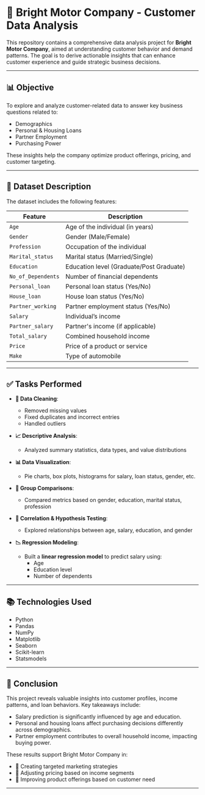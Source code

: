 # 🚗 Bright Motor Company - Customer Data Analysis

This repository contains a comprehensive data analysis project for **Bright Motor Company**, aimed at understanding customer behavior and demand patterns. The goal is to derive actionable insights that can enhance customer experience and guide strategic business decisions.

---

## 📊 Objective

To explore and analyze customer-related data to answer key business questions related to:

- Demographics  
- Personal & Housing Loans  
- Partner Employment  
- Purchasing Power  

These insights help the company optimize product offerings, pricing, and customer targeting.

---

## 🧾 Dataset Description

The dataset includes the following features:

| Feature           | Description                                      |
|-------------------|--------------------------------------------------|
| `Age`             | Age of the individual (in years)                 |
| `Gender`          | Gender (Male/Female)                             |
| `Profession`      | Occupation of the individual                     |
| `Marital_status`  | Marital status (Married/Single)                 |
| `Education`       | Education level (Graduate/Post Graduate)         |
| `No_of_Dependents`| Number of financial dependents                   |
| `Personal_loan`   | Personal loan status (Yes/No)                    |
| `House_loan`      | House loan status (Yes/No)                       |
| `Partner_working` | Partner employment status (Yes/No)               |
| `Salary`          | Individual’s income                              |
| `Partner_salary`  | Partner's income (if applicable)                 |
| `Total_salary`    | Combined household income                        |
| `Price`           | Price of a product or service                    |
| `Make`            | Type of automobile                               |

---

## ✅ Tasks Performed

- **🧹 Data Cleaning**:  
  - Removed missing values  
  - Fixed duplicates and incorrect entries  
  - Handled outliers

- **📈 Descriptive Analysis**:  
  - Analyzed summary statistics, data types, and value distributions

- **📊 Data Visualization**:  
  - Pie charts, box plots, histograms for salary, loan status, gender, etc.

- **👥 Group Comparisons**:  
  - Compared metrics based on gender, education, marital status, profession

- **🔗 Correlation & Hypothesis Testing**:  
  - Explored relationships between age, salary, education, and gender

- **📉 Regression Modeling**:  
  - Built a **linear regression model** to predict salary using:
    - Age  
    - Education level  
    - Number of dependents

---

## 📚 Technologies Used

- Python  
- Pandas  
- NumPy  
- Matplotlib  
- Seaborn  
- Scikit-learn  
- Statsmodels  

---

## 📌 Conclusion

This project reveals valuable insights into customer profiles, income patterns, and loan behaviors. Key takeaways include:

- Salary prediction is significantly influenced by age and education.  
- Personal and housing loans affect purchasing decisions differently across demographics.  
- Partner employment contributes to overall household income, impacting buying power.

These results support Bright Motor Company in:

- 🎯 Creating targeted marketing strategies  
- 🛒 Adjusting pricing based on income segments  
- 🚙 Improving product offerings based on customer need

---

